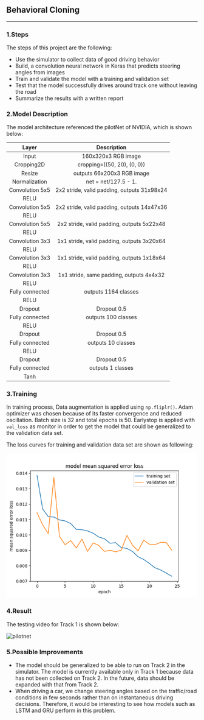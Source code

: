 ## **Behavioral Cloning** 

---

### 1.Steps

The steps of this project are the following:
* Use the simulator to collect data of good driving behavior
* Build, a convolution neural network in Keras that predicts steering angles from images
* Train and validate the model with a training and validation set
* Test that the model successfully drives around track one without leaving the road
* Summarize the results with a written report

### 2.Model Description

The model architecture referenced the pilotNet of NVIDIA, which is shown below:

| Layer         		|     Description	        					| 
|:---------------------:|:---------------------------------------------:| 
| Input         		| 160x320x3 RGB image   						| 
| Cropping2D     	    | cropping=((50, 20), (0, 0))	                |
| Resize                | outputs 66x200x3 RGB image                    |
| Normalization         | net = net/127.5 - 1.                          |
| Convolution 5x5		| 2x2 stride, valid padding, outputs 31x98x24	|
| RELU	      	        | 				                                |
| Convolution 5x5	    | 2x2 stride, valid padding, outputs 14x47x36   |
| RELU					|												|
| Convolution 5x5	    | 2x2 stride, valid padding, outputs 5x22x48    |
| RELU  	      	    |  			                                    |
| Convolution 3x3	    | 1x1 stride, valid padding, outputs 3x20x64    |
| RELU					|												|
| Convolution 3x3	    | 1x1 stride, valid padding, outputs 1x18x64    |
| RELU	      	        |              			                        |
| Convolution 3x3	    | 1x1 stride, same padding, outputs 4x4x32      |
| RELU	      	        |              			                        |
| Fully connected		| outputs 1164 classes                          |
| RELU	      	        |              			                        |
| Dropout	      	    | Dropout 0.5       			                |
| Fully connected       | outputs 100 classes                           |
| RELU	      	        |              			                        |
| Dropout	      	    | Dropout 0.5       			                |
| Fully connected       | outputs 10 classes                            |
| RELU	      	        |              			                        |
| Dropout	      	    | Dropout 0.5       			                |
| Fully connected       | outputs 1 classes                             |
| Tanh	      	        |              			                        |

### 3.Training

In training process, Data augmentation is applied using `np.fliplr()`. Adam optimizer was chosen because of its faster convergence and reduced oscillation. Batch size is 32 and total epochs is 50. Earlystop is applied with `val_loss` as monitor in order to get the model that could be generalized to the validation data set.

The loss curves for training and validation data set are shown as following:

![loss](examples/loss.png)


### 4.Result

The testing video for Track 1 is shown below:

![pilotnet](examples/pilotnet.gif)

### 5.Possible Improvements

* The model should be generalized to be able to run on Track 2 in the simulator. The model is currently available only in Track 1 because data has not been collected on Track 2. In the future, data should be expanded with that from Track 2.
* When driving a car, we change steering angles based on the traffic/road conditions in few seconds rather than on instantaneous driving decisions. Therefore, it would be interesting to see how models such as LSTM and GRU perform in this problem.
